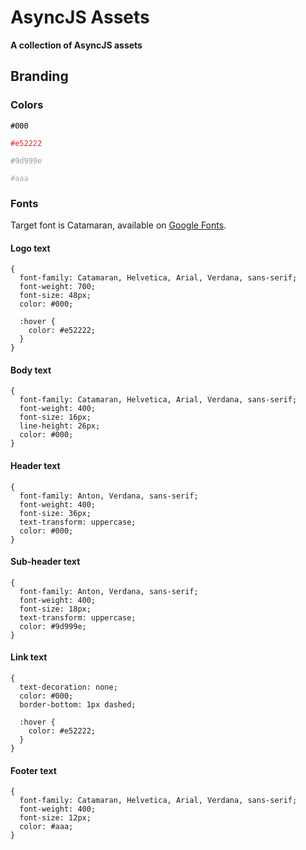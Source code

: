 # AsyncJS Assets

**A collection of AsyncJS assets**

## Branding

### Colors

<code style="color:#000;">#000</code>

<code style="color:#e52222;">#e52222</code>

<code style="color:#9d999e;">#9d999e</code>

<code style="color:#aaa;">#aaa</code>

### Fonts

Target font is Catamaran, available on [Google Fonts](https://fonts.google.com/specimen/Catamaran).

#### Logo text

```less
{
  font-family: Catamaran, Helvetica, Arial, Verdana, sans-serif;
  font-weight: 700;
  font-size: 48px;
  color: #000;

  :hover {
    color: #e52222;
  }
}
```

#### Body text

```less
{
  font-family: Catamaran, Helvetica, Arial, Verdana, sans-serif;
  font-weight: 400;
  font-size: 16px;
  line-height: 26px;
  color: #000;
}
```

#### Header text

```less
{
  font-family: Anton, Verdana, sans-serif;
  font-weight: 400;
  font-size: 36px;
  text-transform: uppercase;
  color: #000;
}
```

#### Sub-header text

```less
{
  font-family: Anton, Verdana, sans-serif;
  font-weight: 400;
  font-size: 18px;
  text-transform: uppercase;
  color: #9d999e;
}
```

#### Link text

```less
{
  text-decoration: none;
  color: #000;
  border-bottom: 1px dashed;

  :hover {
    color: #e52222;
  }
}
```

#### Footer text

```less
{
  font-family: Catamaran, Helvetica, Arial, Verdana, sans-serif;
  font-weight: 400;
  font-size: 12px;
  color: #aaa;
}
```
